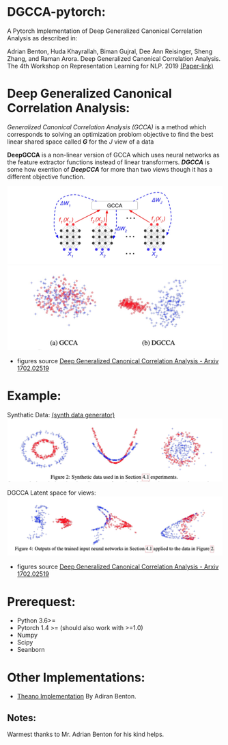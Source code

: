 # DGCCA-pytorch:

A Pytorch Implementation of Deep Generalized Canonical Correlation Analysis as described in:

Adrian Benton, Huda Khayrallah, Biman Gujral, Dee Ann Reisinger, Sheng Zhang, and Raman Arora. Deep Generalized Canonical Correlation Analysis. The 4th Workshop on Representation Learning for NLP. 2019
[(Paper-link)](https://www.aclweb.org/anthology/W19-4301/)



# Deep Generalized Canonical Correlation Analysis:


*Generalized Canonical Correlation Analysis (GCCA)* is a method which corresponds to solving an optimization problom objective to find the best linear shared space called ***G*** for the *J* view of a data

**DeepGCCA** is a non-linear version of GCCA which uses neural networks as the feature extractor functions instead of linear transformers. ***DGCCA*** is some how exention of ***DeepCCA*** for more than two views though it has a different objective function.

![](./img/DGCCA.jpg)
![](./img/GCCA-DGCCA-Benton.jpg)
 - figures source [Deep Generalized Canonical Correlation Analysis - Arxiv 1702.02519](https://arxiv.org/abs/1702.02519)

# Example:

Synthatic Data: [(synth data generator)](/synth_data.py)
![](./img/Synth-data.jpg)

DGCCA Latent space for views:
![](./img/Lantent-space-views.jpg)

 - figures source [Deep Generalized Canonical Correlation Analysis - Arxiv 1702.02519](https://arxiv.org/abs/1702.02519)

# Prerequest:

- Python 3.6>=
- Pytorch 1.4 >= (should also work with >=1.0)
- Numpy
- Scipy
- Seanborn

# Other Implementations:

 - [Theano Implementation](https://bitbucket.org/adrianbenton/dgcca-py3/src/master/) By Adiran Benton.
 
 
 ## Notes:
 
 Warmest thanks to Mr. Adrian Benton for his kind helps.
